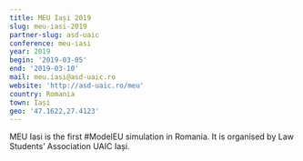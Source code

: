 ```yaml
---
title: MEU Iași 2019
slug: meu-iasi-2019
partner-slug: asd-uaic
conference: meu-iasi
year: 2019
begin: '2019-03-05'
end: '2019-03-10'
mail: meu.iasi@asd-uaic.ro
website: 'http://asd-uaic.ro/meu'
country: Romania
town: Iași
geo: '47.1622,27.4123'
---
```

MEU Iasi is the first #ModelEU simulation in Romania. It is organised by Law Students’ Association UAIC Iași.
